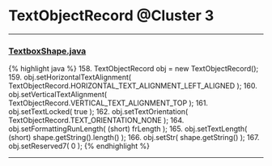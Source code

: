 # TextObjectRecord @Cluster 3

***

### [TextboxShape.java](https://searchcode.com/codesearch/view/15642364/)
{% highlight java %}
158. TextObjectRecord obj = new TextObjectRecord();
159. obj.setHorizontalTextAlignment( TextObjectRecord.HORIZONTAL_TEXT_ALIGNMENT_LEFT_ALIGNED );
160. obj.setVerticalTextAlignment( TextObjectRecord.VERTICAL_TEXT_ALIGNMENT_TOP );
161. obj.setTextLocked( true );
162. obj.setTextOrientation( TextObjectRecord.TEXT_ORIENTATION_NONE );
164. obj.setFormattingRunLength( (short) frLength );
165. obj.setTextLength( (short) shape.getString().length() );
166. obj.setStr( shape.getString() );
167. obj.setReserved7( 0 );
{% endhighlight %}

***

